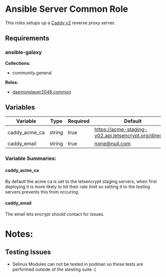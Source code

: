 # Ansible Server Common Role  
This roles setups up a [Caddy v2](https://caddyserver.com/) reverse proxy server.

## Requirements
### ansible-galaxy
__Collections:__
  - community.general

__Roles:__
  - [daemonslayer2048.common](https://github.com/Daemonslayer2048/common_role)

## Variables
| Variable | Type | Required | Default | Example |
|    -     |   -  |     -    |    -    |    -    |
|caddy_acme_ca| string | true | https://acme-staging-v02.api.letsencrypt.org/directory | https://acme-v02.api.letsencrypt.org/directory |
|caddy_email| string | true | none@null.com | none@null.com |

### Variable Summaries:
#### caddy_acme_ca  
By default the acme ca is set to the letsencrypt staging servers, when first deploying it is more likely to hit their rate limit so setting it to the testing servers prevents this from occuring.

#### caddy_email
The email lets encrypt should contact for issues.

# Notes:
## Testing Issues
  - Selinux Modules can not be tested in podman so these tests are performed outside of the stesting suite :(
